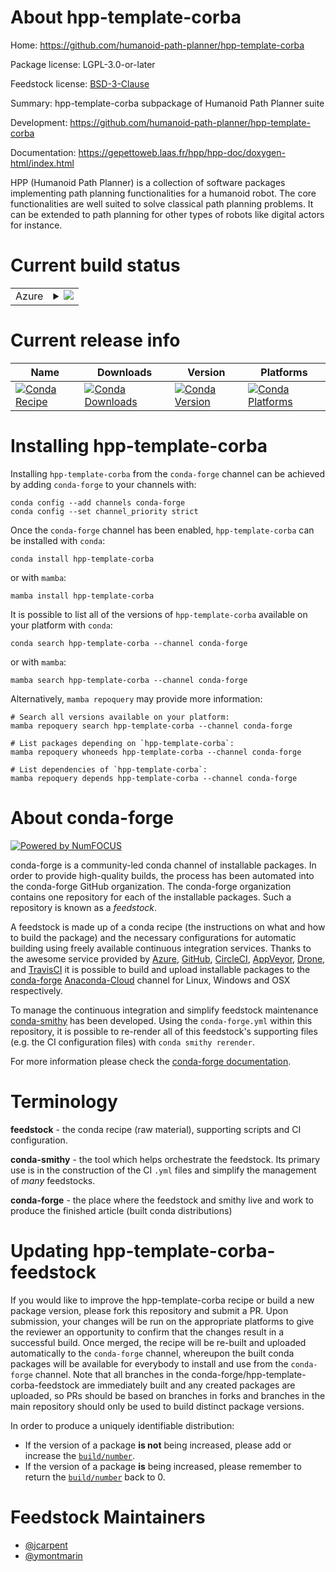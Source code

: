 About hpp-template-corba
========================

Home: https://github.com/humanoid-path-planner/hpp-template-corba

Package license: LGPL-3.0-or-later

Feedstock license: [BSD-3-Clause](https://github.com/conda-forge/hpp-template-corba-feedstock/blob/main/LICENSE.txt)

Summary: hpp-template-corba subpackage of Humanoid Path Planner suite

Development: https://github.com/humanoid-path-planner/hpp-template-corba

Documentation: https://gepettoweb.laas.fr/hpp/hpp-doc/doxygen-html/index.html

HPP (Humanoid Path Planner) is a collection of software packages implementing
path planning functionalities for a humanoid robot. The core functionalities are well
suited to solve classical path planning problems. It can be extended to path planning
for other types of robots like digital actors for instance.


Current build status
====================


<table>
    
  <tr>
    <td>Azure</td>
    <td>
      <details>
        <summary>
          <a href="https://dev.azure.com/conda-forge/feedstock-builds/_build/latest?definitionId=11242&branchName=main">
            <img src="https://dev.azure.com/conda-forge/feedstock-builds/_apis/build/status/hpp-template-corba-feedstock?branchName=main">
          </a>
        </summary>
        <table>
          <thead><tr><th>Variant</th><th>Status</th></tr></thead>
          <tbody><tr>
              <td>linux_64_python3.10.____cpython</td>
              <td>
                <a href="https://dev.azure.com/conda-forge/feedstock-builds/_build/latest?definitionId=11242&branchName=main">
                  <img src="https://dev.azure.com/conda-forge/feedstock-builds/_apis/build/status/hpp-template-corba-feedstock?branchName=main&jobName=linux&configuration=linux_64_python3.10.____cpython" alt="variant">
                </a>
              </td>
            </tr><tr>
              <td>linux_64_python3.7.____cpython</td>
              <td>
                <a href="https://dev.azure.com/conda-forge/feedstock-builds/_build/latest?definitionId=11242&branchName=main">
                  <img src="https://dev.azure.com/conda-forge/feedstock-builds/_apis/build/status/hpp-template-corba-feedstock?branchName=main&jobName=linux&configuration=linux_64_python3.7.____cpython" alt="variant">
                </a>
              </td>
            </tr><tr>
              <td>linux_64_python3.8.____cpython</td>
              <td>
                <a href="https://dev.azure.com/conda-forge/feedstock-builds/_build/latest?definitionId=11242&branchName=main">
                  <img src="https://dev.azure.com/conda-forge/feedstock-builds/_apis/build/status/hpp-template-corba-feedstock?branchName=main&jobName=linux&configuration=linux_64_python3.8.____cpython" alt="variant">
                </a>
              </td>
            </tr><tr>
              <td>linux_64_python3.9.____cpython</td>
              <td>
                <a href="https://dev.azure.com/conda-forge/feedstock-builds/_build/latest?definitionId=11242&branchName=main">
                  <img src="https://dev.azure.com/conda-forge/feedstock-builds/_apis/build/status/hpp-template-corba-feedstock?branchName=main&jobName=linux&configuration=linux_64_python3.9.____cpython" alt="variant">
                </a>
              </td>
            </tr><tr>
              <td>osx_64_python3.10.____cpython</td>
              <td>
                <a href="https://dev.azure.com/conda-forge/feedstock-builds/_build/latest?definitionId=11242&branchName=main">
                  <img src="https://dev.azure.com/conda-forge/feedstock-builds/_apis/build/status/hpp-template-corba-feedstock?branchName=main&jobName=osx&configuration=osx_64_python3.10.____cpython" alt="variant">
                </a>
              </td>
            </tr><tr>
              <td>osx_64_python3.7.____cpython</td>
              <td>
                <a href="https://dev.azure.com/conda-forge/feedstock-builds/_build/latest?definitionId=11242&branchName=main">
                  <img src="https://dev.azure.com/conda-forge/feedstock-builds/_apis/build/status/hpp-template-corba-feedstock?branchName=main&jobName=osx&configuration=osx_64_python3.7.____cpython" alt="variant">
                </a>
              </td>
            </tr><tr>
              <td>osx_64_python3.8.____cpython</td>
              <td>
                <a href="https://dev.azure.com/conda-forge/feedstock-builds/_build/latest?definitionId=11242&branchName=main">
                  <img src="https://dev.azure.com/conda-forge/feedstock-builds/_apis/build/status/hpp-template-corba-feedstock?branchName=main&jobName=osx&configuration=osx_64_python3.8.____cpython" alt="variant">
                </a>
              </td>
            </tr><tr>
              <td>osx_64_python3.9.____cpython</td>
              <td>
                <a href="https://dev.azure.com/conda-forge/feedstock-builds/_build/latest?definitionId=11242&branchName=main">
                  <img src="https://dev.azure.com/conda-forge/feedstock-builds/_apis/build/status/hpp-template-corba-feedstock?branchName=main&jobName=osx&configuration=osx_64_python3.9.____cpython" alt="variant">
                </a>
              </td>
            </tr>
          </tbody>
        </table>
      </details>
    </td>
  </tr>
</table>

Current release info
====================

| Name | Downloads | Version | Platforms |
| --- | --- | --- | --- |
| [![Conda Recipe](https://img.shields.io/badge/recipe-hpp--template--corba-green.svg)](https://anaconda.org/conda-forge/hpp-template-corba) | [![Conda Downloads](https://img.shields.io/conda/dn/conda-forge/hpp-template-corba.svg)](https://anaconda.org/conda-forge/hpp-template-corba) | [![Conda Version](https://img.shields.io/conda/vn/conda-forge/hpp-template-corba.svg)](https://anaconda.org/conda-forge/hpp-template-corba) | [![Conda Platforms](https://img.shields.io/conda/pn/conda-forge/hpp-template-corba.svg)](https://anaconda.org/conda-forge/hpp-template-corba) |

Installing hpp-template-corba
=============================

Installing `hpp-template-corba` from the `conda-forge` channel can be achieved by adding `conda-forge` to your channels with:

```
conda config --add channels conda-forge
conda config --set channel_priority strict
```

Once the `conda-forge` channel has been enabled, `hpp-template-corba` can be installed with `conda`:

```
conda install hpp-template-corba
```

or with `mamba`:

```
mamba install hpp-template-corba
```

It is possible to list all of the versions of `hpp-template-corba` available on your platform with `conda`:

```
conda search hpp-template-corba --channel conda-forge
```

or with `mamba`:

```
mamba search hpp-template-corba --channel conda-forge
```

Alternatively, `mamba repoquery` may provide more information:

```
# Search all versions available on your platform:
mamba repoquery search hpp-template-corba --channel conda-forge

# List packages depending on `hpp-template-corba`:
mamba repoquery whoneeds hpp-template-corba --channel conda-forge

# List dependencies of `hpp-template-corba`:
mamba repoquery depends hpp-template-corba --channel conda-forge
```


About conda-forge
=================

[![Powered by
NumFOCUS](https://img.shields.io/badge/powered%20by-NumFOCUS-orange.svg?style=flat&colorA=E1523D&colorB=007D8A)](https://numfocus.org)

conda-forge is a community-led conda channel of installable packages.
In order to provide high-quality builds, the process has been automated into the
conda-forge GitHub organization. The conda-forge organization contains one repository
for each of the installable packages. Such a repository is known as a *feedstock*.

A feedstock is made up of a conda recipe (the instructions on what and how to build
the package) and the necessary configurations for automatic building using freely
available continuous integration services. Thanks to the awesome service provided by
[Azure](https://azure.microsoft.com/en-us/services/devops/), [GitHub](https://github.com/),
[CircleCI](https://circleci.com/), [AppVeyor](https://www.appveyor.com/),
[Drone](https://cloud.drone.io/welcome), and [TravisCI](https://travis-ci.com/)
it is possible to build and upload installable packages to the
[conda-forge](https://anaconda.org/conda-forge) [Anaconda-Cloud](https://anaconda.org/)
channel for Linux, Windows and OSX respectively.

To manage the continuous integration and simplify feedstock maintenance
[conda-smithy](https://github.com/conda-forge/conda-smithy) has been developed.
Using the ``conda-forge.yml`` within this repository, it is possible to re-render all of
this feedstock's supporting files (e.g. the CI configuration files) with ``conda smithy rerender``.

For more information please check the [conda-forge documentation](https://conda-forge.org/docs/).

Terminology
===========

**feedstock** - the conda recipe (raw material), supporting scripts and CI configuration.

**conda-smithy** - the tool which helps orchestrate the feedstock.
                   Its primary use is in the construction of the CI ``.yml`` files
                   and simplify the management of *many* feedstocks.

**conda-forge** - the place where the feedstock and smithy live and work to
                  produce the finished article (built conda distributions)


Updating hpp-template-corba-feedstock
=====================================

If you would like to improve the hpp-template-corba recipe or build a new
package version, please fork this repository and submit a PR. Upon submission,
your changes will be run on the appropriate platforms to give the reviewer an
opportunity to confirm that the changes result in a successful build. Once
merged, the recipe will be re-built and uploaded automatically to the
`conda-forge` channel, whereupon the built conda packages will be available for
everybody to install and use from the `conda-forge` channel.
Note that all branches in the conda-forge/hpp-template-corba-feedstock are
immediately built and any created packages are uploaded, so PRs should be based
on branches in forks and branches in the main repository should only be used to
build distinct package versions.

In order to produce a uniquely identifiable distribution:
 * If the version of a package **is not** being increased, please add or increase
   the [``build/number``](https://docs.conda.io/projects/conda-build/en/latest/resources/define-metadata.html#build-number-and-string).
 * If the version of a package **is** being increased, please remember to return
   the [``build/number``](https://docs.conda.io/projects/conda-build/en/latest/resources/define-metadata.html#build-number-and-string)
   back to 0.

Feedstock Maintainers
=====================

* [@jcarpent](https://github.com/jcarpent/)
* [@ymontmarin](https://github.com/ymontmarin/)

